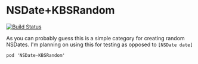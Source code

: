# NSDate+KBSRandom

[![Build Status](https://travis-ci.org/Keithbsmiley/NSDate-KBSRandom.svg?branch=master)](https://travis-ci.org/Keithbsmiley/NSDate-KBSRandom)

As you can probably guess this is a simple category for creating random
NSDates. I'm planning on using this for testing as opposed to `[NSDate
date]`

```
pod 'NSDate-KBSRandom'
```
